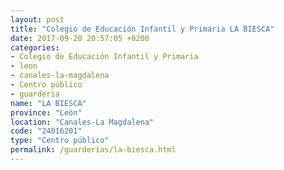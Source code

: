 ```yaml
---
layout: post
title: "Colegio de Educación Infantil y Primaria LA BIESCA"
date: 2017-09-20 20:57:05 +0200
categories:
- Colegio de Educación Infantil y Primaria
- leon
- canales-la-magdalena
- Centro público
- guarderia
name: "LA BIESCA"
province: "León"
location: "Canales-La Magdalena"
code: "24016201"
type: "Centro público"
permalink: /guarderias/la-biesca.html
---
```

